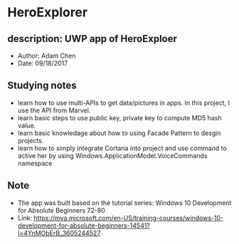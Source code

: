 # HeroExplorer
## description: UWP app of HeroExploer
- Author: Adam Chen
- Date: 09/18/2017

## Studying notes
- learn how to use multi-APIs to get data/pictures in apps. In this project, I use the API from Marvel.
- learn basic steps to use public key, private key to compute MD5 hash value.
- learn basic knowledage about how to using Facade Pattern to desgin projects.
- learn how to simply integrate Cortana into project and use command to active her by using Windows.ApplicationModel.VoiceCommands namespace

## Note
-  The app was built based on the tutorial series: Windows 10 Development for Absolute Beginners 72-80
- Link: https://mva.microsoft.com/en-US/training-courses/windows-10-development-for-absolute-beginners-14541?l=4YnMObErB_3605244527
